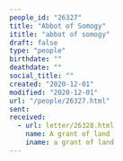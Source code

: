 ```yaml
---
people_id: "26327"
title: "Abbot of Somogy"
ititle: "abbot of somogy"
draft: false
type: "people"
birthdate: ""
deathdate: ""
social_title: ""
created: "2020-12-01"
modified: "2020-12-01"
url: "/people/26327.html"
sent:
received:
  - url: letter/26328.html
    name: A grant of land
    iname: a grant of land
---
```

